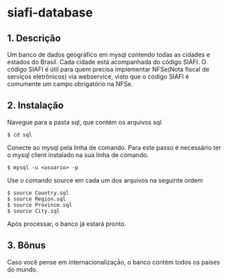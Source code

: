 # siafi-database
## 1. Descrição

Um banco de dados geográfico em mysql contendo todas as cidades e estados do Brasil. Cada cidade está acompanhada do código SIAFI.
O código SIAFI é útil para quem precisa implementar NFSe(Nota fiscal de serviços eletrônicos) via webservice, visto que o código SIAFI é comumente um campo obrigatório na NFSe.

## 2. Instalação
Navegue para a pasta sql, que contém os arquivos sql
```
$ cd sql
```
Conecte ao mysql pela linha de comando. Para este passo é necessário ter o mysql client instalado na sua linha de comando.
```
$ mysql -u <usuario> -p
```
Use o comando source em cada um dos arquivos na seguinte ordem
```
$ source Country.sql
$ source Region.sql
$ source Province.sql
$ source City.sql
```
Após processar, o banco já estará pronto.

## 3. Bônus
Caso você pense em internacionalização, o banco contém todos os países do mundo.
